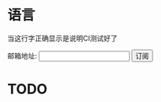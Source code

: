 # 语言
当这行字正确显示是说明CI测试好了

<form name="subscribe" action="http://ci.alolang.org.cn/subscribe" method="get">
    邮箱地址: <input type="text" name="email">
    <input type="submit" value="订阅">
    </form>

# TODO
